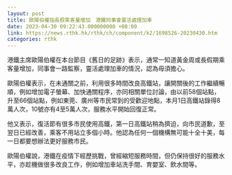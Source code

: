 ```yaml
---
layout: post
title: 歐陽伯權指長假乘客量增加　港鐵同事會靈活處理加車　
date: 2023-04-30 09:22:43.000000000 +08:00
link: https://news.rthk.hk/rthk/ch/component/k2/1698526-20230430.htm
categories: rthk
---
```


港鐵主席歐陽伯權在本台節目《舊日的足跡》表示，通常一知道黃金周或長假期乘客量增加，同事會一路監察，靈活處理加車的情況，認為毋須擔心。

歐陽伯權表示，在未通關之前，利用很多時間改良高鐵站，讓開關後的工作繼續暢順，例如增加電子螢幕、加快通關程序，亦同相關單位討論，由以前58個站點，升至66個站點，例如東莞、廣州等市民常到的受歡迎地點，本月1日高鐵站錄得8萬人次，10號亦有4至5萬人次，服務水平開始回復正常。

他又表示，復活節有很多市民使用高鐵，第一日高鐵站稍為擠迫，向市民道歉，至翌日已經改善，乘客不用站立多個小時。他認為任何一個機構無可能十全十美，每一日都要想辦法更好服務市民。

歐陽伯權說，港鐵在疫情下經歷挑戰，曾經縮短服務時間，但仍保持很好的服務水平，亦趁機做很多改良工作，例如增加車站洗手間、育嬰室、飲水間等。
